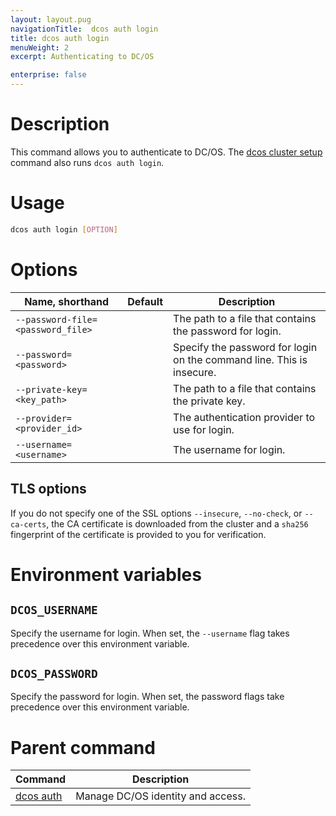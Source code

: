 ```yaml
---
layout: layout.pug
navigationTitle:  dcos auth login
title: dcos auth login
menuWeight: 2
excerpt: Authenticating to DC/OS

enterprise: false
---
```


# Description

This command allows you to authenticate to DC/OS. The [dcos cluster setup](/1.13/cli/command-reference/dcos-cluster/dcos-cluster-setup/) command also runs `dcos auth login`.

# Usage

```bash
dcos auth login [OPTION]
```

# Options

| Name, shorthand | Default | Description |
|---------|-------------|-------------|
|  `--password-file=<password_file>`  |  | The path to a file that contains the password for login. |
|  `--password=<password>`  |            | Specify the password for login on the command line. This is insecure.  |
|  `--private-key=<key_path>`  |         | The path to a file that contains the private key.  |
|  `--provider=<provider_id>`  |         | The authentication provider to use for login.  |
|  `--username=<username>`  |            | The username for login. |

## TLS options

If you do not specify one of the SSL options `--insecure`, `--no-check`, or `--ca-certs`, the CA certificate is downloaded from the cluster and a `sha256` fingerprint of the certificate is provided to you for verification.

# Environment variables

## <a name="dcos-username"></a> `DCOS_USERNAME`

Specify the username for login. When set, the `--username` flag takes precedence over this environment variable.

## <a name="dcos-username"></a> `DCOS_PASSWORD`

Specify the password for login. When set, the password flags take precedence over this environment variable.

# Parent command

| Command | Description |
|---------|-------------|
| [dcos auth](/1.13/cli/command-reference/dcos-auth/) |  Manage DC/OS identity and access. |
